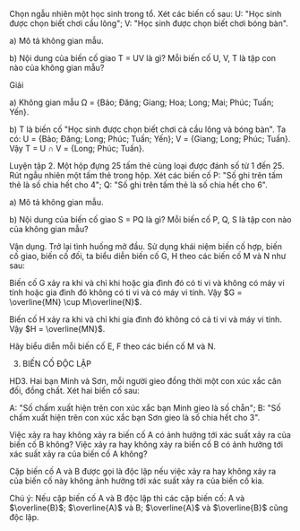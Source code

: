 Chọn ngẫu nhiên một học sinh trong tổ. Xét các biến cố sau:
U: "Học sinh được chọn biết chơi cầu lông";
V: "Học sinh được chọn biết chơi bóng bàn".

a) Mô tả không gian mẫu.

b) Nội dung của biến cố giao T = UV là gì? Mỗi biến cố U, V, T là tập con nào của không gian mẫu?

Giải

a) Không gian mẫu Ω = {Bảo; Đăng; Giang; Hoa; Long; Mai; Phúc; Tuấn; Yến}.

b) T là biến cố "Học sinh được chọn biết chơi cả cầu lông và bóng bàn".
Ta có: U = {Bảo; Đăng; Long; Phúc; Tuấn; Yến}; V = {Giang; Long; Phúc; Tuấn}.
Vậy T = U ∩ V = {Long; Phúc; Tuấn}.

Luyện tập 2. Một hộp đựng 25 tấm thẻ cùng loại được đánh số từ 1 đến 25. Rút ngẫu nhiên một tấm thẻ trong hộp. Xét các biến cố P: "Số ghi trên tấm thẻ là số chia hết cho 4"; Q: "Số ghi trên tấm thẻ là số chia hết cho 6".

a) Mô tả không gian mẫu.

b) Nội dung của biến cố giao S = PQ là gì? Mỗi biến cố P, Q, S là tập con nào của không gian mẫu?

Vận dụng. Trở lại tình huống mở đầu. Sử dụng khái niệm biến cố hợp, biến cố giao, biến cố đối, ta biểu diễn biến cố G, H theo các biến cố M và N như sau:

Biến cố G xảy ra khi và chỉ khi hoặc gia đình đó có ti vi và không có máy vi tính hoặc gia đình đó không có ti vi và có máy vi tính. Vậy $G = \overline{MN} \cup M\overline{N}$.

Biến cố H xảy ra khi và chỉ khi gia đình đó không có cả ti vi và máy vi tính. Vậy $H = \overline{MN}$.

Hãy biểu diễn mỗi biến cố E, F theo các biến cố M và N.

3. BIẾN CỐ ĐỘC LẬP

HD3. Hai bạn Minh và Sơn, mỗi người gieo đồng thời một con xúc xắc cân đối, đồng chất. Xét hai biến cố sau:

A: "Số chấm xuất hiện trên con xúc xắc bạn Minh gieo là số chẵn";
B: "Số chấm xuất hiện trên con xúc xắc bạn Sơn gieo là số chia hết cho 3".

Việc xảy ra hay không xảy ra biến cố A có ảnh hưởng tới xác suất xảy ra của biến cố B không? Việc xảy ra hay không xảy ra biến cố B có ảnh hưởng tới xác suất xảy ra của biến cố A không?

Cặp biến cố A và B được gọi là độc lập nếu việc xảy ra hay không xảy ra của biến cố này không ảnh hưởng tới xác suất xảy ra của biến cố kia.

Chú ý: Nếu cặp biến cố A và B độc lập thì các cặp biến cố: A và $\overline{B}$; $\overline{A}$ và B; $\overline{A}$ và $\overline{B}$ cũng độc lập.